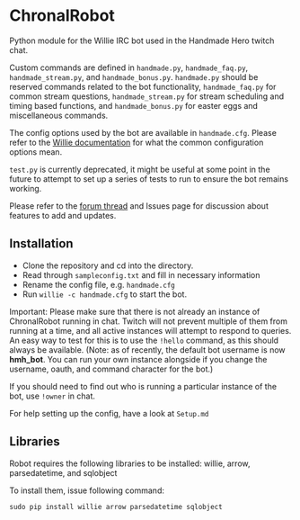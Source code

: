 ChronalRobot
============

Python module for the Willie IRC bot used in the Handmade Hero twitch chat.

Custom commands are defined in `handmade.py`, `handmade_faq.py`, `handmade_stream.py`, and `handmade_bonus.py`. `handmade.py` should be reserved commands related to the bot functionality, `handmade_faq.py` for common stream questions, `handmade_stream.py` for stream scheduling and timing based functions, and `handmade_bonus.py` for easter eggs and miscellaneous commands.

The config options used by the bot are available in `handmade.cfg`. Please refer to the [Willie documentation](http://willie.dftba.net/) for what the common configuration options mean.

`test.py` is currently deprecated, it might be useful at some point in the future to attempt to set up a series of tests to run to ensure the bot remains working.

Please refer to the [forum thread](https://forums.handmadehero.org/index.php/forum?view=topic&catid=5&id=65) and Issues page for discussion about features to add and updates.

Installation
----
* Clone the repository and cd into the directory.
* Read through `sampleconfig.txt` and fill in necessary information
* Rename the config file, e.g. `handmade.cfg`
* Run `willie -c handmade.cfg` to start the bot.

Important: Please make sure that there is not already an instance of ChronalRobot running in chat. Twitch will not prevent multiple of them from running at a time, and all active instances will attempt to respond to queries. An easy way to test for this is to use the `!hello` command, as this should always be available. (Note: as of recently, the default bot username is now **hmh_bot**. You can run your own instance alongside if you change the username, oauth, and command character for the bot.)

If you should need to find out who is running a particular instance of the bot, use `!owner` in chat.

For help setting up the config, have a look at `Setup.md`

Libraries
---
Robot requires the following libraries to be installed: willie, arrow, parsedatetime, and sqlobject

To install them, issue following command:

`sudo pip install willie arrow parsedatetime sqlobject`
